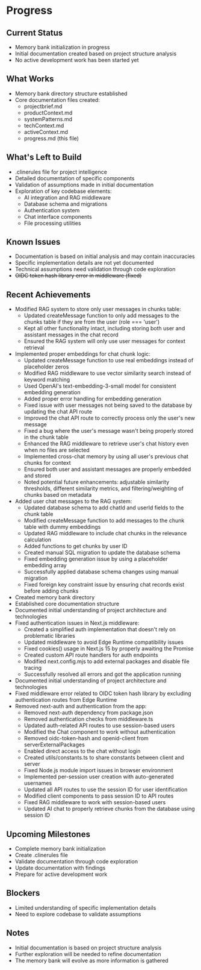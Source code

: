# Progress

## Current Status
- Memory bank initialization in progress
- Initial documentation created based on project structure analysis
- No active development work has been started yet

## What Works
- Memory bank directory structure established
- Core documentation files created:
  - projectbrief.md
  - productContext.md
  - systemPatterns.md
  - techContext.md
  - activeContext.md
  - progress.md (this file)

## What's Left to Build
- .clinerules file for project intelligence
- Detailed documentation of specific components
- Validation of assumptions made in initial documentation
- Exploration of key codebase elements:
  - AI integration and RAG middleware
  - Database schema and migrations
  - Authentication system
  - Chat interface components
  - File processing utilities

## Known Issues
- Documentation is based on initial analysis and may contain inaccuracies
- Specific implementation details are not yet documented
- Technical assumptions need validation through code exploration
- ~~OIDC token hash library error in middleware (fixed)~~
## Recent Achievements
- Modified RAG system to store only user messages in chunks table:
  - Updated createMessage function to only add messages to the chunks table if they are from the user (role === 'user')
  - Kept all other functionality intact, including storing both user and assistant messages in the chat record
  - Ensured the RAG system will only use user messages for context retrieval
- Implemented proper embeddings for chat chunk logic:
  - Updated createMessage function to use real embeddings instead of placeholder zeros
  - Modified RAG middleware to use vector similarity search instead of keyword matching
  - Used OpenAI's text-embedding-3-small model for consistent embedding generation
  - Added proper error handling for embedding generation
  - Fixed issue with user messages not being saved to the database by updating the chat API route
  - Improved the chat API route to correctly process only the user's new message
  - Fixed a bug where the user's message wasn't being properly stored in the chunk table
  - Enhanced the RAG middleware to retrieve user's chat history even when no files are selected
  - Implemented cross-chat memory by using all user's previous chat chunks for context
  - Ensured both user and assistant messages are properly embedded and stored
  - Noted potential future enhancements: adjustable similarity thresholds, different similarity metrics, and filtering/weighting of chunks based on metadata
- Added user chat messages to the RAG system:
  - Updated database schema to add chatId and userId fields to the chunk table
  - Modified createMessage function to add messages to the chunk table with dummy embeddings
  - Updated RAG middleware to include chat chunks in the relevance calculation
  - Added functions to get chunks by user ID
  - Created manual SQL migration to update the database schema
  - Fixed embedding generation issue by using a placeholder embedding array
  - Successfully applied database schema changes using manual migration
  - Fixed foreign key constraint issue by ensuring chat records exist before adding chunks
- Created memory bank directory
- Established core documentation structure
- Documented initial understanding of project architecture and technologies
- Fixed authentication issues in Next.js middleware:
  - Created a simplified auth implementation that doesn't rely on problematic libraries
  - Updated middleware to avoid Edge Runtime compatibility issues
  - Fixed cookies() usage in Next.js 15 by properly awaiting the Promise
  - Created custom API route handlers for auth endpoints
  - Modified next.config.mjs to add external packages and disable file tracing
  - Successfully resolved all errors and got the application running
- Documented initial understanding of project architecture and technologies
- Fixed middleware error related to OIDC token hash library by excluding authentication routes from Edge Runtime
- Removed next-auth and authentication from the app:
  - Removed next-auth dependency from package.json
  - Removed authentication checks from middleware.ts
  - Updated auth-related API routes to use session-based users
  - Modified the Chat component to work without authentication
  - Removed oidc-token-hash and openid-client from serverExternalPackages
  - Enabled direct access to the chat without login
  - Created utils/constants.ts to share constants between client and server
  - Fixed Node.js module import issues in browser environment
  - Implemented per-session user creation with auto-generated usernames
  - Updated all API routes to use the session ID for user identification
  - Modified client components to pass session ID to API routes
  - Fixed RAG middleware to work with session-based users
  - Updated AI chat to properly retrieve chunks from the database using session ID

## Upcoming Milestones
- Complete memory bank initialization
- Create .clinerules file
- Validate documentation through code exploration
- Update documentation with findings
- Prepare for active development work

## Blockers
- Limited understanding of specific implementation details
- Need to explore codebase to validate assumptions

## Notes
- Initial documentation is based on project structure analysis
- Further exploration will be needed to refine documentation
- The memory bank will evolve as more information is gathered

